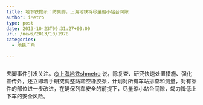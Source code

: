 ```yaml
---
title: 地下铁提示：防夹脚，上海地铁将尽量缩小站台间隙
author: iMetro
type: post
date: 2013-10-23T09:31:27+00:00
url: /news/2013/10/1978
categories:
  - 地铁广角

---
```

<img class="aligncenter" src="http://ww2.sinaimg.cn/large/a8e8b134jw1e9us16vvfdj20c8084t9k.jpg" alt="" />

夹脚事件引发关注。[@上海地铁shmetro][1] 说，除复查、研究快速处置措施、强化宣传外，还立即着手研究调整防踏空橡胶条，计划对所有车站排查和测量，对有条件的部位进一步改进，在确保列车安全的前提下，尽量缩小站台间隙，竭力降低上下车的安全风险。

&nbsp;

 [1]: http://weibo.com/n/%E4%B8%8A%E6%B5%B7%E5%9C%B0%E9%93%81shmetro